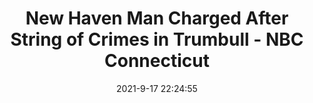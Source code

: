 ---
"title": "New Haven Man Charged After String of Crimes in Trumbull - NBC Connecticut"
"date": "2021-9-17 22:24:55"
"feed_name": "GOOGLENEWSCONSTRUCTION"
"feed_website": "https://news.google.com/search?q=construction%2Bincident&hl=en-US&gl=US&ceid=US:en"
"feed_rss": "https://news.google.com/rss/search?q=construction%2Bincident&hl=en-US&gl=US&ceid=US:en"
"link": "https://www.nbcconnecticut.com/news/local/new-haven-man-charged-after-string-of-crimes-in-trumbull/2585038/"
"file": "_posts/2021-1-1-adebd791737097ce9c166e3d7da618c6fc22d057.md"
"accident": "0"
"drilling": "0"
"dead": "0"
"injured": "0"
---
